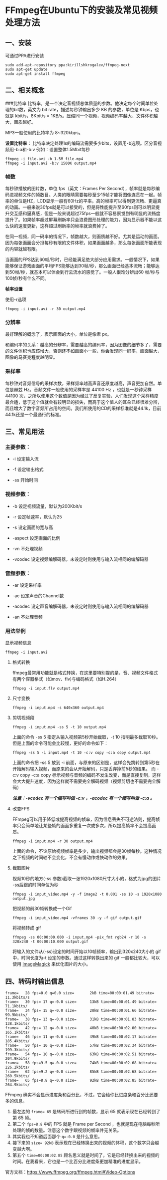 # FFmpeg在Ubuntu下的安装及常见视频处理方法

## 一、安装

可通过PPA进行安装

```
sudo add-apt-repository ppa:kirillshkrogalev/ffmpeg-next
sudo apt-get update
sudo apt-get install ffmpeg
```

## 二、相关概念

###比特率
比特率，是一个决定音视频总体质量的参数。他决定每个时间单位处理的bit数，英文为 bit rate，描述每秒钟输出多少 KB 的参数，单位是 Kbps，也就是 kbit/s，8Kbit/s = 1KB/s。压缩同一个视频，视频编码率越大，文件体积越大，画质越好。

MP3一般使用的比特率为 8~320kbps。

**设置比特率：**
比特率决定处理1s的编码流需要多少bits，设置用-b选项。区分音视频用-b:a和-b:v
例如：设置整体1.5Mbit每秒

```
ffmpeg -i file.avi -b 1.5M file.mp4
ffmpeg -i input.avi -b:v 1500K output.mp4
```

### 帧数

每秒钟播放的图片数，单位 fps（英文：Frames Per Second），帧率就是每秒编码进视频文件的帧数目。人类的眼睛需要每秒至少15帧才能将图像连贯在一起。帧率的单位是HZ，LCD显示一般有60Hz的平率。高的帧率可以得到更流畅、更逼真的动画。一般来说30fps就是可以接受的，但是将性能提升至60fps则可以明显提升交互感和逼真感，但是一般来说超过75fps一般就不容易察觉到有明显的流畅度提升了。如果帧率超过屏幕刷新率只会浪费图形处理的能力，因为显示器不能以这么快的速度更新，这样超过刷新率的帧率就浪费掉了。

在同一视频，同一码率的情况下，帧数越大，则画质越不好。尤其是运动的画面。因为每张画面会分担每秒有限的文件体积，如果画面越多，那么每张画面所能表现的内容就越有限。

当画面的FPS达到60帧/秒时，已经能满足绝大部分应用需求。一般情况下，如果能够保证游戏画面的平均FPS能够达到30帧/秒，那么画面已经基本流畅；能够达到50帧/秒，就基本可以体会到行云流水的感觉了。一般人很难分辨出60 帧/秒与100帧/秒有什么不同。

**帧率设置**

使用-r选项

```
ffmpeg -i input.avi -r 30 output.mp4
```

### 分辨率

最好理解的概念了，表示画面的大小，单位是像素 px。

和编码率的关系：越高的分辨率，需要越高的编码率，因为图像的细节多了，需要的文件体积也应该增大，否则还不如画面小一些，你会发现同一码率，画面越大，图像的马赛克程度越明显。

### 采样率

每秒钟对音频信号的采样次数，采样频率越高声音还原度越高，声音更加自然。单位是赫兹 Hz。音频文件一般使用的采样率是 44100 Hz ，也就是一秒钟采样 44100 次，之所以使用这个数值是因为经过了反复实验，人们发现这个采样精度最合适，低于这个值就会有较明显的损失，而高于这个值人的耳朵已经很难分辨，而且增大了数字音频所占用的空间。我们所使用的CD的采样标准就是44.1k，目前44.1k还是一个最通行的标准。

## 三、常见用法

### 主要参数：

- -i 设定输入流

- -f 设定输出格式

- -ss 开始时间

### 视频参数：

- -b 设定视频流量，默认为200Kbit/s

- -r 设定帧速率，默认为25

- -s 设定画面的宽与高

- -aspect 设定画面的比例

- -vn 不处理视频

- -vcodec 设定视频编解码器，未设定时则使用与输入流相同的编解码器

### 音频参数：

- -ar 设定采样率

- -ac 设定声音的Channel数

- -acodec 设定声音编解码器，未设定时则使用与输入流相同的编解码器

- -an 不处理音频


### 用法举例

显示视频信息

```
ffmpeg -i input.avi
```

1. 格式转换

   ffmpeg最常用功能就是格式转换，在这里要特别提的是，音、视频文件格式有两个容器格式（如mov、flv)与编码格式（如H.264）

   ```
   ffmpeg -i input.flv output.mp4
   ```

2. 尺寸变换

   ```
   ffmpeg -i input.mp4 -s 640x360 output.mp4
   ```

   

3. 剪切视频段

   ```
   ffmpeg -i input.mp4 -ss 5 -t 10 output.mp4
   ```

   上面的命令 -ss 5 指定从输入视频第5秒开始截取，-t 10 指明最多截取10秒。 但是上面的命令可能会比较慢，更好的命令如下：

   ```
   ffmpeg -ss 5 -i input.mp4 -t 10 -c:v copy -c:a copy output.mp4
   ```

   上面的命令把 -ss 5 放到 -i 前面，与原来的区别是，这样会先跳转到第5秒在开始解码输入视频，而原来的会从开始解码，只是丢弃掉前5秒的结果。
    而 -c:v copy -c:a copy 标示视频与音频的编码不发生改变，而是直接复制，这样会大大提升速度，因为这样就不需要完全解码视频（视频剪切也不需要完全解码）

   ***注意：-vcodec 有一个缩写叫做  -c:v  ，-acodec 有一个缩写叫做 -c:a 。***

4. 改变FPS

   FFmpeg可以用于降低或提高视频的帧率，因为信息丢失不可逆法则，提高帧率只会简单地让某些帧的画面多重复一次或多次，所以提高帧率不会提高画质。

   ```
   ffmpeg -i input.mp4 -r 30 output.mp4
   ```

   上面的命令，不论原始视频帧率是多少，输出视频都会是30帧每秒。这种情况之下视频的时间轴不会变化，不会有慢动作或快动作的效果。

5. 截取图片

   视频10秒的地方(-ss 参数)截取一张1920x1080尺寸大小的，格式为jpg的图片 -ss后跟的时间单位为秒

   ```
   ffmpeg -i input_video.mp4 -y -f image2 -t 0.001 -ss 10 -s 1920x1080 output.jpg
   ```

   把视频的前30帧转换成一个Gif

   ```
   ffmpeg -i input_video.mp4 -vframes 30 -y -f gif output.gif
   ```

   将视频转成 gif

   ```
   ffmpeg -ss 00:00:00.000 -i input.mp4 -pix_fmt rgb24 -r 10 -s 320x240 -t 00:00:10.000 output.gif
   ```

   将输入的文件从(-ss)设定的时间开始以10帧频率，输出到320x240大小的 gif 中，时间长度为-t 设定的参数。通过这样转换出来的 gif 一般都比较大，可以使用 [ImageMagick](http://www.imagemagick.org/) 来优化图片的大小。

## 四、转码时输出信息

```
frame=   28 fps=0.0 q=0.0 size=       2kB time=00:00:01.49 bitrate=  11.3kbits/s
frame=   30 fps= 17 q=-0.0 size=      13kB time=00:00:01.49 bitrate=  71.1kbits/
frame=   34 fps= 15 q=-0.0 size=      20kB time=00:00:01.66 bitrate=  99.9kbits/
frame=   38 fps= 13 q=-0.0 size=      31kB time=00:00:01.83 bitrate= 138.1kbits/
frame=   42 fps= 12 q=-0.0 size=      40kB time=00:00:02.00 bitrate= 165.1kbits/
frame=   46 fps= 11 q=-0.0 size=      49kB time=00:00:02.17 bitrate= 185.4kbits/
frame=   50 fps= 10 q=-0.0 size=      57kB time=00:00:02.34 bitrate= 199.3kbits/
frame=   54 fps= 10 q=-0.0 size=      63kB time=00:00:02.51 bitrate= 204.9kbits/
frame=   58 fps=9.5 q=-0.0 size=      74kB time=00:00:02.68 bitrate= 226.2kbits/
frame=   62 fps=9.2 q=-0.0 size=      85kB time=00:00:02.68 bitrate= 260.5kbits/
frame=   65 fps=8.8 q=-0.0 size=      92kB time=00:00:02.85 bitrate= 264.9kbits/
```



FFmpeg 确实不会显示进度条和百分比，不过，它会给你比进度条和百分比还要多的信息。

1.  最左边的 `frame= 65` 是转码所进行到的帧数，显示 65 就表示现在已经转到了第 65 帧。
2.  第二个 `fps=8.8` 中的 FPS 就是 Frame per Second ，也就是现在电脑每秒所处理的帧的数量。注意这个数字跟视频的帧率并无关系。
3.  其实我也不知道后面那个 `q=-0.0` 是什么意思。
4.  接下来的 `size= 92kB` 表示现在已经转换出来的视频的体积，这个数字只会越变越大啊。
5.  第五个 `time=00:00:02.85` 顾名思义就是时间了，它是已经转换出来的视频的时间。在我看来，它也是一个比百分比进度条更加精准的进度显示。

官方文档：https://www.ffmpeg.org/ffmpeg.html#Video-Options